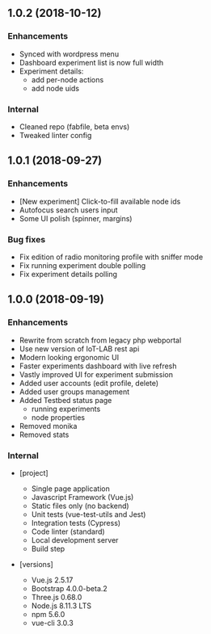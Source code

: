 ##  1.0.2 (2018-10-12)

### Enhancements

* Synced with wordpress menu
* Dashboard experiment list is now full width
* Experiment details:
  * add per-node actions
  * add node uids

### Internal

* Cleaned repo (fabfile, beta envs)
* Tweaked linter config

##  1.0.1 (2018-09-27)

### Enhancements

* [New experiment] Click-to-fill available node ids
* Autofocus search users input
* Some UI polish (spinner, margins)

### Bug fixes

* Fix edition of radio monitoring profile with sniffer mode
* Fix running experiment double polling
* Fix experiment details polling

##  1.0.0 (2018-09-19)

### Enhancements

* Rewrite from scratch from legacy php webportal
* Use new version of IoT-LAB rest api
* Modern looking ergonomic UI
* Faster experiments dashboard with live refresh
* Vastly improved UI for experiment submission
* Added user accounts (edit profile, delete)
* Added user groups management
* Added Testbed status page
  * running experiments
  * node properties
* Removed monika
* Removed stats

### Internal

* [project]
  * Single page application
  * Javascript Framework (Vue.js)
  * Static files only (no backend)
  * Unit tests (vue-test-utils and Jest)
  * Integration tests (Cypress)
  * Code linter (standard)
  * Local development server
  * Build step

* [versions]
  * Vue.js 2.5.17
  * Bootstrap 4.0.0-beta.2
  * Three.js 0.68.0
  * Node.js 8.11.3 LTS
  * npm 5.6.0
  * vue-cli 3.0.3
  